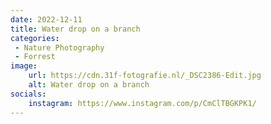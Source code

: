 ```yaml
---
date: 2022-12-11
title: Water drop on a branch
categories:
 - Nature Photography
 - Forrest
image: 
    url: https://cdn.31f-fotografie.nl/_DSC2386-Edit.jpg
    alt: Water drop on a branch
socials: 
    instagram: https://www.instagram.com/p/CmClTBGKPK1/
---
```

